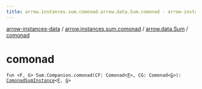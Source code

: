 ```yaml
---
title: arrow.instances.sum.comonad.arrow.data.Sum.comonad - arrow-instances-data
---
```


[arrow-instances-data](../../index.html) / [arrow.instances.sum.comonad](../index.html) / [arrow.data.Sum](index.html) / [comonad](./comonad.html)

# comonad

`fun <F, G> Sum.Companion.comonad(CF: Comonad<`[`F`](comonad.html#F)`>, CG: Comonad<`[`G`](comonad.html#G)`>): `[`ComonadSumInstance`](../../arrow.instances/-comonad-sum-instance/index.html)`<`[`F`](comonad.html#F)`, `[`G`](comonad.html#G)`>`